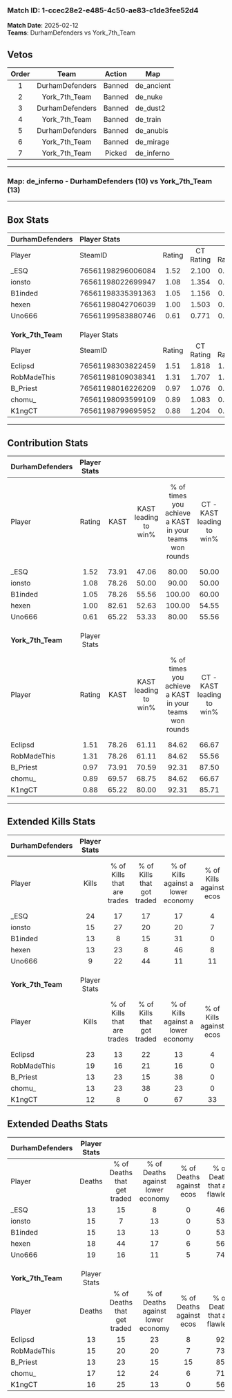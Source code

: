 ### Match ID: 1-ccec28e2-e485-4c50-ae83-c1de3fee52d4  
**Match Date**: 2025-02-12  
**Teams**: DurhamDefenders vs York_7th_Team  

## Vetos  

| Order | Team | Action | Map |
| :---: | :--: | :----: | --- |
| 1 | DurhamDefenders | Banned | de_ancient |
| 2 | York_7th_Team | Banned | de_nuke |
| 3 | DurhamDefenders | Banned | de_dust2 |
| 4 | York_7th_Team | Banned | de_train |
| 5 | DurhamDefenders | Banned | de_anubis |
| 6 | York_7th_Team | Banned | de_mirage |
| 7 | York_7th_Team | Picked | de_inferno |

---  

### **Map**: de_inferno - DurhamDefenders (10) vs York_7th_Team (13)  
---  

## Box Stats  

| **DurhamDefenders** | Player Stats      |        |           |          |       |      |       |         |        |      |     |
| :- | :- | :-: | :-: | :-: | :-: | :-: | :-: | :-: | :-: | :-: | :-: |
| Player              | SteamID           | Rating | CT Rating | T Rating | KAST  | ADR  | Kills | Assists | Deaths | K/D  | HS% |
| _ESQ                | 76561198296006084 |  1.52  |   2.100   |  0.994   | 73.91 | 97.7 |  24   |    1    |   13   | 1.85 | 58  |
| ionsto              | 76561198022699947 |  1.08  |   1.354   |  0.849   | 78.26 | 66.4 |  15   |    4    |   15   | 1.00 | 33  |
| B1inded             | 76561198335391363 |  1.05  |   1.156   |  0.949   | 78.26 | 76.3 |  13   |    7    |   15   | 0.87 | 53  |
| hexen               | 76561198042706039 |  1.00  |   1.503   |  0.842   | 82.61 | 72.1 |  13   |    8    |   18   | 0.72 | 61  |
| Uno666              | 76561199583880746 |  0.61  |   0.771   |  0.546   | 65.22 | 48.8 |   9   |    5    |   19   | 0.47 | 77  |
|                     |                   |        |           |          |       |      |       |         |        |      |     |
|                     |                   |        |           |          |       |      |       |         |        |      |     |
|                     |                   |        |           |          |       |      |       |         |        |      |     |
| **York_7th_Team**   | Player Stats      |        |           |          |       |      |       |         |        |      |     |
| Player              | SteamID           | Rating | CT Rating | T Rating | KAST  | ADR  | Kills | Assists | Deaths | K/D  | HS% |
| Eclipsd             | 76561198303822459 |  1.51  |   1.818   |  1.281   | 78.26 | 96.9 |  23   |    2    |   13   | 1.77 | 60  |
| RobMadeThis         | 76561198109038341 |  1.31  |   1.707   |  1.079   | 78.26 | 89.4 |  19   |    5    |   15   | 1.27 | 42  |
| B_Priest            | 76561198016226209 |  0.97  |   1.076   |  0.944   | 73.91 | 52.6 |  13   |    3    |   13   | 1.00 | 61  |
| chomu_              | 76561198093599109 |  0.89  |   1.083   |  0.796   | 69.57 | 65.2 |  13   |    3    |   17   | 0.76 | 46  |
| K1ngCT              | 76561198799695952 |  0.88  |   1.204   |  0.768   | 65.22 | 73.3 |  12   |    7    |   16   | 0.75 | 58  |
---  

## Contribution Stats  

| **DurhamDefenders** | Player Stats |       |                      |                                                        |                           |                                                             |                          |                                                            |
| :- | :-: | :-: | :-: | :-: | :-: | :-: | :-: | :-: |
| Player              |    Rating    | KAST  | KAST leading to win% | % of times you achieve a KAST in your teams won rounds | CT - KAST leading to win% | CT - % of times you achieve a KAST in your teams won rounds | T - KAST leading to win% | T - % of times you achieve a KAST in your teams won rounds |
| _ESQ                |     1.52     | 73.91 |        47.06         |                         80.00                          |           50.00           |                           100.00                            |          40.00           |                           50.00                            |
| ionsto              |     1.08     | 78.26 |        50.00         |                         90.00                          |           50.00           |                            83.33                            |          50.00           |                           100.00                           |
| B1inded             |     1.05     | 78.26 |        55.56         |                         100.00                         |           60.00           |                           100.00                            |          50.00           |                           100.00                           |
| hexen               |     1.00     | 82.61 |        52.63         |                         100.00                         |           54.55           |                           100.00                            |          50.00           |                           100.00                           |
| Uno666              |     0.61     | 65.22 |        53.33         |                         80.00                          |           55.56           |                            83.33                            |          50.00           |                           75.00                            |
|                     |              |       |                      |                                                        |                           |                                                             |                          |                                                            |
|                     |              |       |                      |                                                        |                           |                                                             |                          |                                                            |
|                     |              |       |                      |                                                        |                           |                                                             |                          |                                                            |
| **York_7th_Team**   | Player Stats |       |                      |                                                        |                           |                                                             |                          |                                                            |
| Player              |    Rating    | KAST  | KAST leading to win% | % of times you achieve a KAST in your teams won rounds | CT - KAST leading to win% | CT - % of times you achieve a KAST in your teams won rounds | T - KAST leading to win% | T - % of times you achieve a KAST in your teams won rounds |
| Eclipsd             |     1.51     | 78.26 |        61.11         |                         84.62                          |           66.67           |                            85.71                            |          55.56           |                           83.33                            |
| RobMadeThis         |     1.31     | 78.26 |        61.11         |                         84.62                          |           55.56           |                            71.43                            |          66.67           |                           100.00                           |
| B_Priest            |     0.97     | 73.91 |        70.59         |                         92.31                          |           87.50           |                           100.00                            |          55.56           |                           83.33                            |
| chomu_              |     0.89     | 69.57 |        68.75         |                         84.62                          |           66.67           |                            85.71                            |          71.43           |                           83.33                            |
| K1ngCT              |     0.88     | 65.22 |        80.00         |                         92.31                          |           85.71           |                            85.71                            |          75.00           |                           100.00                           |
---  

## Extended Kills Stats  

| **DurhamDefenders** | Player Stats |                            |                            |                                    |                         |                              |                                 |                                       |                    |           |
| :- | :-: | :-: | :-: | :-: | :-: | :-: | :-: | :-: | :-: | :-: |
| Player              |    Kills     | % of Kills that are trades | % of Kills that got traded | % of Kills against a lower economy | % of Kills against ecos | % of Kills that are flawless | % of Kills that are close duels | % of Kills that are assisted by flash | Pistol Round Kills | AWP Kills |
| _ESQ                |      24      |             17             |             17             |                 17                 |            4            |              83              |                8                |                   4                   |         0          |     4     |
| ionsto              |      15      |             27             |             20             |                 20                 |            7            |              60              |                7                |                   0                   |         7          |     2     |
| B1inded             |      13      |             8              |             15             |                 31                 |            0            |              69              |                0                |                  15                   |         0          |     1     |
| hexen               |      13      |             23             |             8              |                 46                 |            8            |              69              |                0                |                  15                   |         0          |     1     |
| Uno666              |      9       |             22             |             44             |                 11                 |           11            |              44              |               11                |                   0                   |         0          |     0     |
|                     |              |                            |                            |                                    |                         |                              |                                 |                                       |                    |           |
|                     |              |                            |                            |                                    |                         |                              |                                 |                                       |                    |           |
|                     |              |                            |                            |                                    |                         |                              |                                 |                                       |                    |           |
| **York_7th_Team**   | Player Stats |                            |                            |                                    |                         |                              |                                 |                                       |                    |           |
| Player              |    Kills     | % of Kills that are trades | % of Kills that got traded | % of Kills against a lower economy | % of Kills against ecos | % of Kills that are flawless | % of Kills that are close duels | % of Kills that are assisted by flash | Pistol Round Kills | AWP Kills |
| Eclipsd             |      23      |             13             |             22             |                 13                 |            4            |              57              |                4                |                   0                   |         5          |     4     |
| RobMadeThis         |      19      |             16             |             21             |                 16                 |            0            |              42              |                5                |                   0                   |         0          |     0     |
| B_Priest            |      13      |             23             |             15             |                 38                 |            0            |              69              |                0                |                   0                   |         0          |     0     |
| chomu_              |      13      |             23             |             38             |                 23                 |            0            |              62              |                0                |                   0                   |         0          |     3     |
| K1ngCT              |      12      |             8              |             0              |                 67                 |           33            |              50              |                8                |                   0                   |         1          |     1     |
## Extended Deaths Stats  

| **DurhamDefenders** | Player Stats |                             |                                   |                          |                               |                            |                           |               |
| :- | :-: | :-: | :-: | :-: | :-: | :-: | :-: | :-: |
| Player              |    Deaths    | % of Deaths that get traded | % of Deaths against lower economy | % of Deaths against ecos | % of Deaths that are flawless | % of Deaths that are close | % of Deaths while blinded | Deaths to AWP |
| _ESQ                |      13      |             15              |                 8                 |            0             |              46               |             0              |             0             |       2       |
| ionsto              |      15      |              7              |                13                 |            0             |              53               |             7              |             0             |       1       |
| B1inded             |      15      |             13              |                13                 |            0             |              53               |             7              |             0             |       0       |
| hexen               |      18      |             44              |                17                 |            6             |              56               |             0              |             0             |       2       |
| Uno666              |      19      |             16              |                11                 |            5             |              74               |             5              |             0             |       1       |
|                     |              |                             |                                   |                          |                               |                            |                           |               |
|                     |              |                             |                                   |                          |                               |                            |                           |               |
|                     |              |                             |                                   |                          |                               |                            |                           |               |
| **York_7th_Team**   | Player Stats |                             |                                   |                          |                               |                            |                           |               |
| Player              |    Deaths    | % of Deaths that get traded | % of Deaths against lower economy | % of Deaths against ecos | % of Deaths that are flawless | % of Deaths that are close | % of Deaths while blinded | Deaths to AWP |
| Eclipsd             |      13      |             15              |                23                 |            8             |              92               |             0              |             0             |       1       |
| RobMadeThis         |      15      |             20              |                20                 |            7             |              73               |             7              |            13             |       3       |
| B_Priest            |      13      |             23              |                15                 |            15            |              85               |             8              |            23             |       1       |
| chomu_              |      17      |             12              |                24                 |            6             |              71               |             6              |             0             |       0       |
| K1ngCT              |      16      |             25              |                13                 |            0             |              56               |             6              |             0             |       2       |
